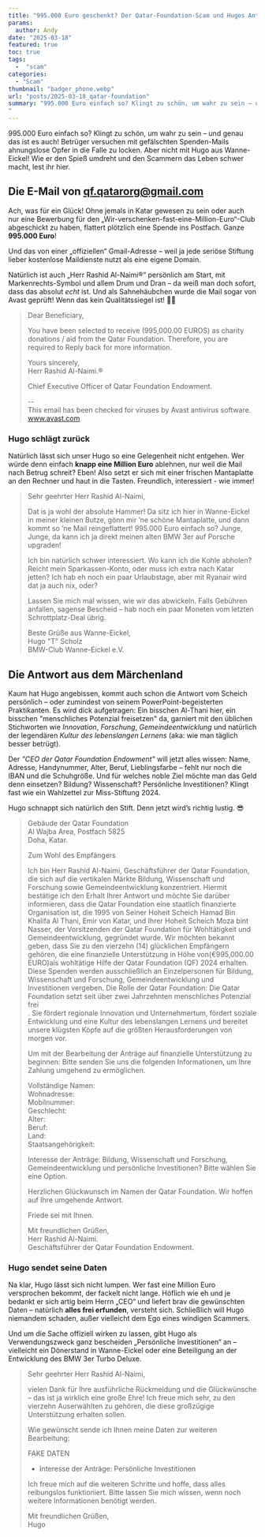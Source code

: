 ```yaml
---
title: "995.000 Euro geschenkt? Der Qatar-Foundation-Scam und Hugos Antwort!"
params:
  author: Andy
date: "2025-03-18"
featured: true
toc: true
tags:
  -  "scam"
categories:
  - "Scam"
thumbnail: "badger_phone.webp"
url: "posts/2025-03-18_qatar-foundation"
summary: "995.000 Euro einfach so? Klingt zu schön, um wahr zu sein – und genau das ist es auch! Betrüger versuchen mit gefälschten Spenden-Mails ahnungslose Opfer in die Falle zu locken. Aber nicht mit Hugo aus Wanne-Eickel! Wie er den Spieß umdreht und den Scammern das Leben schwer macht, lest ihr hier.
"
---
```


995.000 Euro einfach so? Klingt zu schön, um wahr zu sein – und genau das ist es auch! Betrüger versuchen mit gefälschten Spenden-Mails ahnungslose Opfer in die Falle zu locken. Aber nicht mit Hugo aus Wanne-Eickel! Wie er den Spieß umdreht und den Scammern das Leben schwer macht, lest ihr hier.


## Die E-Mail von qf.qatarorg@gmail.com

Ach, was für ein Glück! Ohne jemals in Katar gewesen zu sein oder auch nur eine Bewerbung für den „Wir-verschenken-fast-eine-Million-Euro“-Club abgeschickt zu haben, flattert plötzlich eine Spende ins Postfach. Ganze **995.000 Euro**! 

Und das von einer „offiziellen“ Gmail-Adresse – weil ja jede seriöse Stiftung lieber kostenlose Maildienste nutzt als eine eigene Domain. 

Natürlich ist auch „Herr Rashid Al-Naimi®“ persönlich am Start, mit Markenrechts-Symbol und allem Drum und Dran – da weiß man doch sofort, dass das absolut *echt* ist. Und als Sahnehäubchen wurde die Mail sogar von Avast geprüft! Wenn das kein Qualitätssiegel ist! 🚀😆

> Dear Beneficiary,  
>   
> You have been selected to receive (995,000.00 EUROS) as charity donations / aid from the Qatar Foundation. Therefore, you are required to Reply back for more information.  
>   
> Yours sincerely,  
> Herr Rashid Al-Naimi.®  
>   
> Chief Executive Officer of Qatar Foundation Endowment.  
>   
> --   
> This email has been checked for viruses by Avast antivirus software.  
> www.avast.com  


### **Hugo schlägt zurück**  

Natürlich lässt sich unser Hugo so eine Gelegenheit nicht entgehen. Wer würde denn einfach **knapp eine Million Euro** ablehnen, nur weil die Mail nach Betrug schreit? Eben! Also setzt er sich mit einer frischen Mantaplatte an den Rechner und haut in die Tasten. Freundlich, interessiert - wie immer!

> Sehr geehrter Herr Rashid Al-Naimi,    
>   
> Dat is ja wohl der absolute Hammer! Da sitz ich hier in Wanne-Eickel in meiner kleinen Butze, gönn mir ’ne schöne Mantaplatte, und dann kommt so ’ne Mail reingeflattert! 995.000 Euro einfach so? Junge, Junge, da kann ich ja direkt meinen alten BMW 3er auf Porsche upgraden!    
>   
> Ich bin natürlich schwer interessiert. Wo kann ich die Kohle abholen? Reicht mein Sparkassen-Konto, oder muss ich extra nach Katar jetten? Ich hab eh noch ein paar Urlaubstage, aber mit Ryanair wird dat ja auch nix, oder?    
>   
> Lassen Sie mich mal wissen, wie wir das abwickeln. Falls Gebühren anfallen, sagense Bescheid – hab noch ein paar Moneten vom letzten Schrottplatz-Deal übrig.    
>   
> Beste Grüße aus Wanne-Eickel,    
> Hugo "T" Scholz  
> BMW-Club Wanne-Eickel e.V.    


## Die Antwort aus dem Märchenland

Kaum hat Hugo angebissen, kommt auch schon die Antwort vom Scheich persönlich – oder zumindest von seinem PowerPoint-begeisterten Praktikanten. Es wird dick aufgetragen: Ein bisschen Al-Thani hier, ein bisschen "menschliches Potenzial freisetzen" da, garniert mit den üblichen Stichworten wie *Innovation*, *Forschung*, *Gemeindeentwicklung* und natürlich der legendären *Kultur des lebenslangen Lernens* (aka: wie man täglich besser betrügt).  

Der *"CEO der Qatar Foundation Endowment"* will jetzt alles wissen: Name, Adresse, Handynummer, Alter, Beruf, Lieblingsfarbe – fehlt nur noch die IBAN und die Schuhgröße. Und für welches noble Ziel möchte man das Geld denn einsetzen? Bildung? Wissenschaft? Persönliche Investitionen? Klingt fast wie ein Wahlzettel zur Miss-Stiftung 2024.  

Hugo schnappt sich natürlich den Stift. Denn jetzt wird’s richtig lustig. 😎  

> Gebäude der Qatar Foundation  
> Al Wajba Area, Postfach 5825  
> Doha, Katar.  
>   
> Zum Wohl des Empfängers  
>   
> Ich bin Herr Rashid Al-Naimi, Geschäftsführer der Qatar Foundation, die sich auf die vertikalen Märkte Bildung, Wissenschaft und Forschung sowie Gemeindeentwicklung konzentriert. Hiermit bestätige ich den Erhalt Ihrer Antwort und möchte Sie darüber informieren, dass die Qatar Foundation eine staatlich finanzierte Organisation ist, die 1995 von Seiner Hoheit Scheich Hamad Bin Khalifa Al Thani, Emir von Katar, und Ihrer Hoheit Scheich Moza bint Nasser, der Vorsitzenden der Qatar Foundation für Wohltätigkeit und Gemeindeentwicklung, gegründet wurde. Wir möchten bekannt geben, dass Sie zu den vierzehn (14) glücklichen Empfängern gehören, die eine finanzielle Unterstützung in Höhe von(€995,000.00 EURO)als wohltätige Hilfe der Qatar Foundation (QF) 2024 erhalten. Diese Spenden werden ausschließlich an Einzelpersonen für Bildung, Wissenschaft und Forschung, Gemeindeentwicklung und Investitionen vergeben. Die Rolle der Qatar Foundation: Die Qatar Foundation setzt seit über zwei Jahrzehnten menschliches Potenzial frei  
> . Sie fördert regionale Innovation und Unternehmertum, fördert soziale Entwicklung und eine Kultur des lebenslangen Lernens und bereitet unsere klügsten Köpfe auf die größten Herausforderungen von morgen vor.  
>   
> Um mit der Bearbeitung der Anträge auf finanzielle Unterstützung zu beginnen: Bitte senden Sie uns die folgenden Informationen, um Ihre Zahlung umgehend zu ermöglichen.  
>   
> Vollständige Namen:  
> Wohnadresse:  
> Mobilnummer:  
> Geschlecht:  
> Alter:  
> Beruf:  
> Land:  
> Staatsangehörigkeit:  
>   
> Interesse der Anträge: Bildung, Wissenschaft und Forschung, Gemeindeentwicklung und persönliche Investitionen? Bitte wählen Sie eine Option.  
>   
> Herzlichen Glückwunsch im Namen der Qatar Foundation. Wir hoffen auf Ihre umgehende Antwort.  
>   
> Friede sei mit Ihnen.  
>   
> Mit freundlichen Grüßen,  
> Herr Rashid Al-Naimi.  
> Geschäftsführer der Qatar Foundation Endowment.  

### Hugo sendet seine Daten

Na klar, Hugo lässt sich nicht lumpen. Wer fast eine Million Euro versprochen bekommt, der fackelt nicht lange. Höflich wie eh und je bedankt er sich artig beim Herrn „CEO“ und liefert brav die gewünschten Daten – natürlich **alles frei erfunden**, versteht sich. Schließlich will Hugo niemandem schaden, außer vielleicht dem Ego eines windigen Scammers.

Und um die Sache offiziell wirken zu lassen, gibt Hugo als Verwendungszweck ganz bescheiden „Persönliche Investitionen“ an – vielleicht ein Dönerstand in Wanne-Eickel oder eine Beteiligung an der Entwicklung des BMW 3er Turbo Deluxe.


> Sehr geehrter Herr Rashid Al-Naimi,    
>   
> vielen Dank für Ihre ausführliche Rückmeldung und die Glückwünsche – das ist ja wirklich eine große Ehre! Ich freue mich sehr, zu den vierzehn Auserwählten zu gehören, die diese großzügige Unterstützung erhalten sollen.    
>   
> Wie gewünscht sende ich Ihnen meine Daten zur weiteren Bearbeitung:    
>   
> FAKE DATEN  
> - Interesse der Anträge: Persönliche Investitionen    
>   
> Ich freue mich auf die weiteren Schritte und hoffe, dass alles reibungslos funktioniert. Bitte lassen Sie mich wissen, wenn noch weitere Informationen benötigt werden.    
>   
> Mit freundlichen Grüßen,    
> Hugo  
